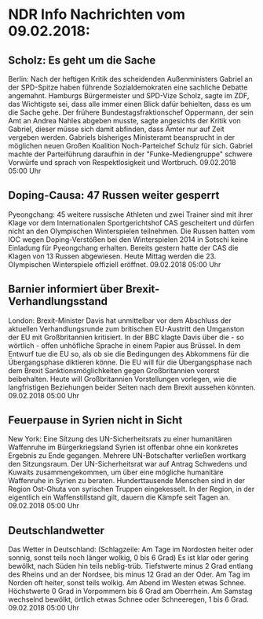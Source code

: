 # NDR Info Nachrichten vom 09.02.2018:


## Scholz: Es geht um die Sache
Berlin: Nach der heftigen Kritik des scheidenden Außenministers Gabriel an der SPD-Spitze haben führende Sozialdemokraten eine sachliche Debatte angemahnt. Hamburgs Bürgermeister und SPD-Vize Scholz, sagte im ZDF, das Wichtigste sei, dass alle immer einen Blick dafür behielten, dass es um die Sache gehe. Der frühere Bundestagsfraktionschef Oppermann, der sein Amt an Andrea Nahles abgeben musste, sagte angesichts der Kritik von Gabriel, dieser müsse sich damit abfinden, dass Ämter nur auf Zeit vergeben werden. Gabriels bisheriges Ministeramt beansprucht in der möglichen neuen Großen Koalition Noch-Parteichef Schulz für sich. Gabriel machte der Parteiführung daraufhin in der "Funke-Mediengruppe" schwere Vorwürfe und sprach von Respektlosigkeit und Wortbruch. 09.02.2018 05:00 Uhr 

## Doping-Causa: 47 Russen weiter gesperrt
Pyeongchang:			      45 weitere russische Athleten und zwei Trainer sind mit ihrer Klage vor dem Internationalen Sportgerichtshof CAS gescheitert und dürfen nicht an den Olympischen Winterspielen teilnehmen. Die Russen hatten vom IOC wegen Doping-Verstößen bei den Winterspielen 2014 in Sotschi keine Einladung für Pyeongchang erhalten. Bereits gestern hatte der CAS die Klagen von 13 Russen abgewiesen. Heute Mittag werden die 23. Olympischen Winterspiele offiziell eröffnet. 09.02.2018 05:00 Uhr 

## Barnier informiert über Brexit-Verhandlungsstand
London: Brexit-Minister Davis hat unmittelbar vor dem Abschluss der aktuellen Verhandlungsrunde zum britischen EU-Austritt den Umganston der EU mit Großbritannien kritisiert. In der BBC klagte Davis über die - so wörtlich - offen unhöfliche Sprache in einem Papier aus Brüssel. In dem Entwurf tue die EU so, als ob sie die Bedingungen des Abkommens für die Übergangsphase diktieren könne. Die EU will für die Übergangsphase nach dem Brexit Sanktionsmöglichkeiten gegen Großbritannien vorerst beibehalten. Heute will Großbritannien Vorstellungen vorlegen, wie die langfristigen Beziehungen beider Seiten nach dem Brexit aussehen könnten. 09.02.2018 05:00 Uhr 

## Feuerpause in Syrien nicht in Sicht
New York: Eine Sitzung des UN-Sicherheitsrats zu einer humanitären Waffenruhe im Bürgerkriegsland Syrien ist offenbar ohne ein konkretes Ergebnis zu Ende gegangen. Mehrere UN-Botschafter verließen wortkarg den Sitzungsraum. Der UN-Sicherheitsrat war auf Antrag Schwedens und Kuwaits zusammengekommen, um über eine mögliche humanitäre Waffenruhe in Syrien zu beraten. Hunderttausende Menschen sind in der Region Ost-Ghuta von syrischen Truppen eingekesselt. In der Region, in der eigentlich ein Waffenstillstand gilt, dauern die Kämpfe seit Tagen an. 09.02.2018 05:00 Uhr 

## Deutschlandwetter
Das Wetter in Deutschland:
(Schlagzeile: Am Tage im Nordosten heiter oder sonnig, sonst teils noch länger wolkig, 0 bis 6 Grad) Es ist klar oder gering bewölkt, nach Süden hin teils neblig-trüb. Tiefstwerte minus 2 Grad entlang des Rheins und an der Nordsee, bis minus 12 Grad an der Oder. Am Tag im Norden oft heiter, sonst teils wolkig. Am Abend im Westen etwas Schnee. Höchstwerte 0 Grad in Vorpommern bis 6 Grad am Oberrhein. Am Samstag wechselnd bewölkt, örtlich etwas Schnee oder Schneeregen, 1 bis 6 Grad. 09.02.2018 05:00 Uhr 
